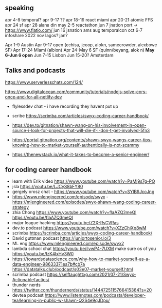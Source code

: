## speaking

apr 4-8 temporal?
apr 9-17 ??
apr 18-19 react miami
apr 20-21 atomic FFS
apr 24 sf
apr 28 alana din
may 2-5 reactathon
jun 7 jnation port -> https://www.flatio.com/
jun 16 jsnation ams
aug temporalcon
oct 6-7 infoshare 2022
nov lagos? jan?

Apr 1-9 Austin
Apr 9-17 open (echisa, jcoop, alokn, samecrowder, alexbowe SF)
Apr 17-24 Miami (albion)
Apr 24-May 6 SF (quinn/beyang, alok n)
**May 6-Jun 6 open**
Jun 7-15 Lisbon
Jun 15-20? Amsterdam

## Talks and podcasts

https://www.serverlesschats.com/124/

https://www.digitalocean.com/community/tutorials/nodejs-solve-cors-once-and-for-all-netlify-dev

- flylessdev chat - i have recording they havent put up

- scribe https://scrimba.com/articles/swyx-coding-career-handbook/


- https://dev.to/gitnation/shawn-wang-on-his-involvement-in-open-source-i-look-for-projects-that-will-die-if-i-don-t-get-involved-5fn3



- https://portal.gitnation.org/contents/shawn-swyx-wangs-career-tips-knowing-how-to-market-yourself-authentically-is-not-scammy


- https://thenewstack.io/what-it-takes-to-become-a-senior-engineer/



## for coding career handbook

- learn with Erik video https://www.youtube.com/watch?v=PaMj9s7g-PQ 
- jsla https://youtu.be/LJCyS8bFY80
- gergely orosz chat - https://www.youtube.com/watch?v=SYlB9JcoJng
- https://www.mlengineered.com/episode/swyx - https://mlengineered.com/episodes/swyx-shawn-wang-coding-career-strategy
-  zhia Chong https://www.youtube.com/watch?v=flaAZQ3meQI https://youtu.be/flaAZQ3meQI
- major league hacking https://youtu.be/Z2X-RsCVRas
- dev.to podcast https://www.youtube.com/watch?v=XZzChiXp8wM 
- scrimba https://scrimba.com/articles/swyx-coding-career-handbook/
- David guttman podcast https://juniortosenior.io/3 
- ML eng https://www.mlengineered.com/episode/swyx2 
- lambda school chat https://youtu.be/ilvwP4-7UXM 
make sure os of you https://youtu.be/IzK4IxHv3W0
- https://towardsdatascience.com/why-how-to-market-yourself-as-a-data-engineer-98633371ea7b#cb7a https://datatalks.club/podcast/s03e07-market-yourself.html
- scrimba podcast https://selftaughttxg.com/2021/07-21/Swyx-ActionableTactics/
- thunder nerds https://twitter.com/thundernerds/status/1444725115766415364?s=20
- devtea podcast https://www.listennotes.com/podcasts/developer-tea/learning-in-public-w-shawn-Q2S4e9qJDpu/

